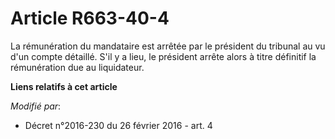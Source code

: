 # Article R663-40-4

La rémunération du mandataire est arrêtée par le président du tribunal au vu d'un compte détaillé. S'il y a lieu, le
président arrête alors à titre définitif la rémunération due au liquidateur.

**Liens relatifs à cet article**

_Modifié par_:

  - Décret n°2016-230 du 26 février 2016 - art. 4
